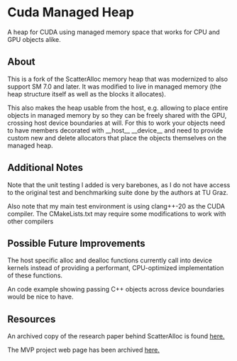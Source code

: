 # Cuda Managed Heap

A heap for CUDA using managed memory space that works for CPU and GPU objects alike.


## About

This is a fork of the ScatterAlloc memory heap that was modernized to also support SM 7.0 and later.
It was modified to live in managed memory (the heap structure itself as well as the blocks it allocates).

This also makes the heap usable from the host, e.g. allowing to place entire objects in managed memory by
so they can be freely shared with the GPU, crossing host device boundaries at will. For this to work your
objects need to have members decorated with \_\_host\_\_ \_\_device\_\_ and need to provide custom new and delete
allocators that place the objects themselves on the managed heap.

## Additional Notes

Note that the unit testing I added is very barebones, as I do not have access to the original test and
benchmarking suite done by the authors at TU Graz.

Also note that my main test environment is using clang++-20 as the CUDA compiler. The CMakeLists.txt may
require some modifications to work with other compilers

## Possible Future Improvements

The host specific alloc and dealloc functions currently call into device kernels instead of providing a
performant, CPU-optimized implementation of these functions.

An code example showing passing C++ objects across device boundaries would be nice to have.

## Resources

An archived copy of the research paper behind ScatterAlloc is found
[here.](https://web.archive.org/web/20160201114513/http://www.icg.tugraz.at/Members/steinber/scatteralloc-1)

The MVP project web page has been archived
[here.](https://web.archive.org/web/20170311124644/http://www.icg.tugraz.at/project/mvp/)
